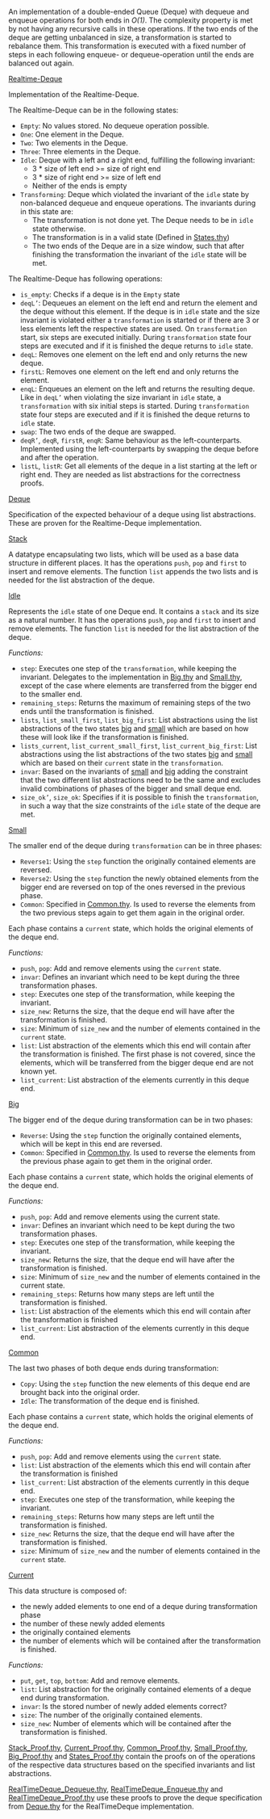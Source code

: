 An implementation of a double-ended Queue (Deque) with dequeue and enqueue operations for both ends in *O(1)*. The complexity property is met by not having any recursive calls in these operations. If the two ends of the deque are getting unbalanced in size, a transformation is started to rebalance them. This transformation is executed with a fixed number of steps in each following enqueue- or dequeue-operation until the ends are balanced out again.

[Realtime-Deque](RealTimeDeque.thy)

Implementation of the Realtime-Deque.

The Realtime-Deque can be in the following states:

* `Empty`: No values stored. No dequeue operation possible.
* `One`: One element in the Deque.
* `Two`: Two elements in the Deque.
* `Three`: Three elements in the Deque.
* `Idle`: Deque with a left and a right end, fulfilling the following invariant:
	* 3 * size of left end >= size of right end
	* 3 * size of right end >= size of left end
	* Neither of the ends is empty
* `Transforming`: Deque which violated the invariant of the `idle` state by non-balanced dequeue and enqueue operations. The invariants during in this state are:
	* The transformation is not done yet. The Deque needs to be in `idle` state otherwise.
	* The transformation is in a valid state (Defined in [States.thy](States.thy))
	* The two ends of the Deque are in a size window, such that after finishing the transformation the invariant of the `idle` state will be met. 

The Realtime-Deque has following operations:

* `is_empty`: Checks if a deque is in the `Empty` state
* `deqL’`: Dequeues an element on the left end and return the element and the deque without this element. If the deque is in `idle` state and the size invariant is violated either a `transformation` is started or if there are 3 or less elements left the respective states are used. On `transformation` start, six steps are executed initially. During `transformation` state four steps are executed and if it is finished the deque returns to `idle` state.
* `deqL`: Removes one element on the left end and only returns the new deque.
* `firstL`: Removes one element on the left end and only returns the element.
* `enqL`: Enqueues an element on the left and returns the resulting deque. Like in `deqL’` when violating the size invariant in `idle` state, a `transformation` with six initial steps is started. During `transformation` state four steps are executed and if it is finished the deque returns to `idle` state.
* `swap`: The two ends of the deque are swapped.
* `deqR’`, `deqR`, `firstR`, `enqR`: Same behaviour as the left-counterparts. Implemented using the left-counterparts by swapping the deque before and after the operation.
* `listL`, `listR`: Get all elements of the deque in a list starting at the left or right end. They are needed as list abstractions for the correctness proofs.

[Deque](Deque.thy)

Specification of the expected behaviour of a deque using list abstractions. These are proven for the Realtime-Deque implementation.

[Stack](Stack.thy)

A datatype encapsulating two lists, which will be used as a base data structure in different places. It has the operations `push`, `pop` and `first` to insert and remove elements. The function `list` appends the two lists and is needed for the list abstraction of the deque.

[Idle](Idle.thy)

Represents the `idle` state of one Deque end. It contains a `stack` and its size as a natural number. It has the operations `push`, `pop` and `first` to insert and remove elements. The function `list` is needed for the list abstraction of the deque.

*Functions:*

* `step`: Executes one step of the `transformation`, while keeping the invariant. Delegates to the implementation in [Big.thy](Big.thy) and [Small.thy](Small.thy), except of the case where elements are transferred from the bigger end to the smaller end.
* `remaining_steps`: Returns the maximum of remaining steps of the two ends until the transformation is finished.
* `lists`, `list_small_first`, `list_big_first`: List abstractions using the list abstractions of the two states [big](Big.thy) and [small](Small.thy) which are based on how these will look like if the transformation is finished.
* `lists_current`, `list_current_small_first`, `list_current_big_first`: List abstractions using the list abstractions of the two states [big](Big.thy) and [small](Small.thy) which are based on their `current` state in the `transformation`.
* `invar`: Based on the invariants of [small](Small.thy) and [big](Big.thy) adding the constraint that the two different list abstractions need to be the same and excludes invalid combinations of phases of the bigger and small deque end.
* `size_ok’`, `size_ok`: Specifies if it is possible to finish the `transformation`, in such a way that the size constraints of the `idle` state of the deque are met.

[Small](Small.thy)

The smaller end of the deque during `transformation` can be in three phases:

* `Reverse1`: Using the `step` function the originally contained elements are reversed.
* `Reverse2`: Using the `step` function the newly obtained elements from the bigger end are reversed on top of the ones reversed in the previous phase.
* `Common`: Specified in [Common.thy](Common.thy). Is used to reverse the elements from the two previous steps again to get them again in the original order.

Each phase contains a `current` state, which holds the original elements of the deque end. 

*Functions:*

* `push`, `pop`: Add and remove elements using the `current` state.
* `invar`: Defines an invariant which need to be kept during the three transformation phases.
* `step`: Executes one step of the transformation, while keeping the invariant.
* `size_new`: Returns the size, that the deque end will have after the transformation is finished.
* `size`: Minimum of `size_new` and the number of elements contained in the `current` state.
* `list`: List abstraction of the elements which this end will contain after the transformation is finished. The first phase is not covered, since the elements, which will be transferred from the bigger deque end are not known yet.
* `list_current`: List abstraction of the elements currently in this deque end.

[Big](Big.thy)

The bigger end of the deque during transformation can be in two phases:


* `Reverse`: Using the `step` function the originally contained elements, which will be kept in this end are reversed.
* `Common`: Specified in [Common.thy](Common.thy). Is used to reverse the elements from the previous phase again to get them in the original order.

Each phase contains a `current` state, which holds the original elements of the deque end. 

*Functions:*

* `push`, `pop`: Add and remove elements using the current state.
* `invar`: Defines an invariant which need to be kept during the two transformation phases.
* `step`: Executes one step of the transformation, while keeping the invariant.
* `size_new`: Returns the size, that the deque end will have after the transformation is finished.
* `size`: Minimum of `size_new` and the number of elements contained in the current state.
* `remaining_steps`: Returns how many steps are left until the transformation is finished.
* `list`: List abstraction of the elements which this end will contain after the transformation is finished
* `list_current`: List abstraction of the elements currently in this deque end.

[Common](Common.thy)

The last two phases of both deque ends during transformation:

* `Copy`: Using the `step` function the new elements of this deque end are brought back into the original order.
* `Idle`: The transformation of the deque end is finished.

Each phase contains a `current` state, which holds the original elements of the deque end. 

*Functions:*

* `push`, `pop`: Add and remove elements using the `current` state.
* `list`: List abstraction of the elements which this end will contain after the transformation is finished
* `list_current`: List abstraction of the elements currently in this deque end.
* `step`: Executes one step of the transformation, while keeping the invariant.
* `remaining_steps`: Returns how many steps are left until the transformation is finished.
* `size_new`: Returns the size, that the deque end will have after the transformation is finished.
* `size`: Minimum of `size_new` and the number of elements contained in the `current` state.

[Current](Current.thy)

This data structure is composed of:

 * the newly added elements to one end of a deque during transformation phase
 * the number of these newly added elements 
 * the originally contained elements
 * the number of elements which will be contained after the transformation is finished.

*Functions:*

* `put`, `get`, `top`, `bottom`: Add and remove elements.
* `list`: List abstraction for the originally contained elements of a deque end during transformation.
* `invar`: Is the stored number of newly added elements correct?
* `size`: The number of the originally contained elements.
* `size_new`: Number of elements which will be contained after the transformation is finished.

[Stack_Proof.thy](Stack_Proof.thy), [Current_Proof.thy](Current_Proof.thy), [Common_Proof.thy](Common_Proof.thy), [Small_Proof.thy](Small_Proof.thy), [Big_Proof.thy](Big_Proof.thy) and [States_Proof.thy](States_Proof.thy) contain the proofs on of the operations of the respective data structures based on the specified invariants and list abstractions.

[RealTimeDeque_Dequeue.thy](RealTimeDeque_Dequeue.thy), [RealTimeDeque_Enqueue.thy](RealTimeDeque_Enqueue.thy) and [RealTimeDeque_Proof.thy](RealTimeDeque_Proof.thy) use these proofs to prove the deque specification from [Deque.thy](Deque.thy) for the RealTimeDeque implementation.




